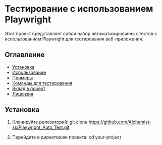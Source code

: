 # Тестирование с использованием Playwright

Этот проект представляет собой набор автоматизированных тестов с использованием Playwright для тестирования веб-приложения.

## Оглавление

- [Установка](#установка)
- [Использование](#использование)
- [Примеры](#примеры)
- [Команды для тестирования](#команды-для-тестирования)
- [Вклад в проект](#вклад-в-проект)
- [Лицензия](#лицензия)

## Установка

1. Клонируйте репозиторий:
   git clone https://github.com/Alchemist-ss/Playwright_Auto_Test.git

2. Перейдите в директорию проекта:
   cd your-project

